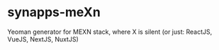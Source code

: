 # synapps-meXn
Yeoman generator for MEXN stack, where X is silent (or just: ReactJS, VueJS, NextJS, NuxtJS)
